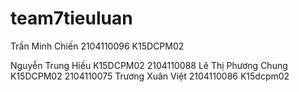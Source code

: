 # team7tieuluan

Trần Minh Chiến 2104110096 K15DCPM02

Nguyễn Trung Hiếu K15DCPM02 2104110088
Lê Thị Phương Chung K15DCPM02 2104110075
Trương Xuân Việt 2104110086 K15dcpm02


